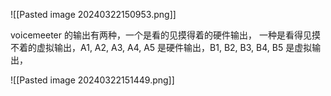 

![[Pasted image 20240322150953.png]]


voicemeeter 的输出有两种，一个是看的见摸得着的硬件输出， 一种是看得见摸不着的虚拟输出，A1, A2, A3, A4, A5 是硬件输出，B1, B2, B3, B4, B5 是虚拟输出，

![[Pasted image 20240322151449.png]]

